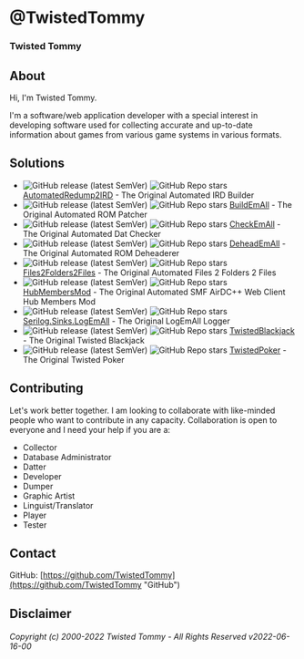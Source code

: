 # @TwistedTommy
### Twisted Tommy
## About
Hi, I'm Twisted Tommy.  
  
I'm a software/web application developer with a special interest in developing software used for collecting accurate and up-to-date information about games from various game systems in various formats.  
## Solutions
- ![GitHub release (latest SemVer)](https://img.shields.io/github/v/release/TwistedTommy/AutomatedRedump2IRD) ![GitHub Repo stars](https://img.shields.io/github/stars/TwistedTommy/AutomatedRedump2IRD) [AutomatedRedump2IRD](https://github.com/TwistedTommy/AutomatedRedump2IRD "AutomatedRedump2IRD") - The Original Automated IRD Builder
- ![GitHub release (latest SemVer)](https://img.shields.io/github/v/release/TwistedTommy/BuildEmAll) ![GitHub Repo stars](https://img.shields.io/github/stars/TwistedTommy/BuildEmAll) [BuildEmAll](https://github.com/TwistedTommy/BuildEmAll "BuildEmAll") - The Original Automated ROM Patcher
- ![GitHub release (latest SemVer)](https://img.shields.io/github/v/release/TwistedTommy/CheckEmAll) ![GitHub Repo stars](https://img.shields.io/github/stars/TwistedTommy/CheckEmAll) [CheckEmAll](https://github.com/TwistedTommy/CheckEmAll "CheckEmAll") - The Original Automated Dat Checker
- ![GitHub release (latest SemVer)](https://img.shields.io/github/v/release/TwistedTommy/DeheadEmAll) ![GitHub Repo stars](https://img.shields.io/github/stars/TwistedTommy/DeheadEmAll) [DeheadEmAll](https://github.com/TwistedTommy/DeheadEmAll "DeheadEmAll") - The Original Automated ROM Deheaderer
- ![GitHub release (latest SemVer)](https://img.shields.io/github/v/release/TwistedTommy/Files2Folders2Files) ![GitHub Repo stars](https://img.shields.io/github/stars/TwistedTommy/Files2Folders2Files) [Files2Folders2Files](https://github.com/TwistedTommy/Files2Folders2Files "Files2Folders2Files") - The Original Automated Files 2 Folders 2 Files
- ![GitHub release (latest SemVer)](https://img.shields.io/github/v/release/TwistedTommy/HubMembersMod) ![GitHub Repo stars](https://img.shields.io/github/stars/TwistedTommy/HubMembersMod) [HubMembersMod](https://github.com/TwistedTommy/HubMembersMod "HubMembersMod") - The Original Automated SMF AirDC++ Web Client Hub Members Mod
- ![GitHub release (latest SemVer)](https://img.shields.io/github/v/release/TwistedTommy/Serilog.Sinks.LogEmAll) ![GitHub Repo stars](https://img.shields.io/github/stars/TwistedTommy/Serilog.Sinks.LogEmAll) [Serilog.Sinks.LogEmAll](https://github.com/TwistedTommy/Serilog.Sinks.LogEmAll "Serilog.Sinks.LogEmAll") - The Original LogEmAll Logger
- ![GitHub release (latest SemVer)](https://img.shields.io/github/v/release/TwistedTommy/TwistedBlackjack) ![GitHub Repo stars](https://img.shields.io/github/stars/TwistedTommy/TwistedBlackjack) [TwistedBlackjack](https://github.com/TwistedTommy/TwistedBlackjack "TwistedBlackjack") - The Original Twisted Blackjack
- ![GitHub release (latest SemVer)](https://img.shields.io/github/v/release/TwistedTommy/TwistedPoker) ![GitHub Repo stars](https://img.shields.io/github/stars/TwistedTommy/TwistedPoker) [TwistedPoker](https://github.com/TwistedTommy/TwistedPoker "TwistedPoker") - The Original Twisted Poker
## Contributing
Let's work better together. I am looking to collaborate with like-minded people who want to contribute in any capacity. Collaboration is open to everyone and I need your help if you are a:  
- Collector
- Database Administrator
- Datter
- Developer
- Dumper
- Graphic Artist
- Linguist/Translator
- Player
- Tester
## Contact
GitHub: [https://github.com/TwistedTommy](https://github.com/TwistedTommy "GitHub")  
## Disclaimer
###### Copyright (c) 2000-2022 Twisted Tommy - All Rights Reserved v2022-06-16-00

<!---
TwistedTommy/TwistedTommy is a ✨ special ✨ repository because its `README.md` (this file) appears on your GitHub profile.
You can click the Preview link to take a look at your changes.
--->

